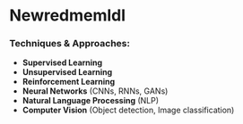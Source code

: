 # Newredmemldl


### **Techniques & Approaches:**
- **Supervised Learning**  
- **Unsupervised Learning**  
- **Reinforcement Learning**  
- **Neural Networks** (CNNs, RNNs, GANs)  
- **Natural Language Processing** (NLP)  
- **Computer Vision** (Object detection, Image classification)
